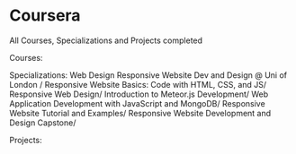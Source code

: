 # Coursera
All Courses, Specializations and Projects completed 

Courses:




Specializations:
  Web Design 
    Responsive Website Dev and Design @ Uni of London /
        Responsive Website Basics: Code with HTML, CSS, and JS/
        Responsive Web Design/
        Introduction to Meteor.js Development/
        Web Application Development with JavaScript and MongoDB/
        Responsive Website Tutorial and Examples/
        Responsive Website Development and Design Capstone/



Projects:
